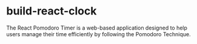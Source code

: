 # build-react-clock
The React Pomodoro Timer is a web-based application designed to help users manage their time efficiently by following the Pomodoro Technique.
